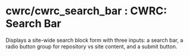 # cwrc/cwrc_search_bar : CWRC: Search Bar

Displays a site-wide search block form with three inputs: a search bar, a radio button group for repository vs site content, and a submit button.
